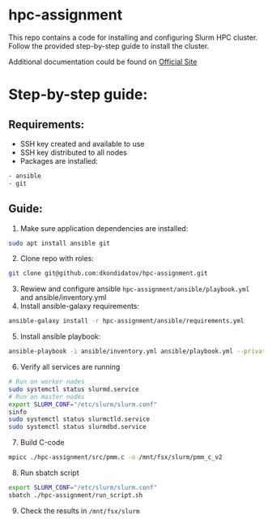 # hpc-assignment

This repo contains a code for installing and configuring Slurm HPC cluster. Follow the provided step-by-step guide to install the cluster.

Additional documentation could be found on [Official Site](https://slurm.schedmd.com/quickstart_admin.html)

# Step-by-step guide:
## Requirements:
- SSH key created and available to use
- SSH key distributed to all nodes
- Packages are installed:
```bash
- ansible  
- git
```
## Guide:
1) Make sure application dependencies are installed:
```bash
sudo apt install ansible git
```
2) Clone repo with roles:
```bash
git clone git@github.com:dkondidatov/hpc-assignment.git
```
3) Rewiew and configure ansible `hpc-assignment/ansible/playbook.yml` and ansible/inventory.yml
4) Install ansible-galaxy requirements:
```bash
ansible-galaxy install -r hpc-assignment/ansible/requirements.yml
```
5) Install ansible playbook: 
```bash
ansible-playbook -i ansible/inventory.yml ansible/playbook.yml --private-key=~/.ssh/<"set your private key here">
```
6) Verify all services are running
```bash
# Run on worker nodes
sudo systemctl status slurmd.service
# Run on master nodes
export SLURM_CONF="/etc/slurm/slurm.conf"
sinfo 
sudo systemctl status slurmctld.service
sudo systemctl status slurmdbd.service
```
7) Build С-code
```bash
mpicc ./hpc-assignment/src/pmm.c -o /mnt/fsx/slurm/pmm_c_v2
```
8) Run sbatch script
```bash
export SLURM_CONF="/etc/slurm/slurm.conf"
sbatch ./hpc-assignment/run_script.sh
```
9) Check the results in `/mnt/fsx/slurm`
